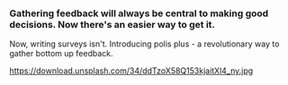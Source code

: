 

### Gathering feedback will always be central to making good decisions. Now there's an easier way to get it. 


Now, writing surveys isn't. Introducing polis plus - a revolutionary way to gather bottom up feedback. 

https://download.unsplash.com/34/ddTzoX58Q153kjaitXl4_ny.jpg